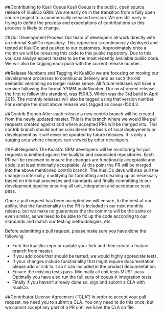 ##Contributing to Kuali Coeus
Kuali Coeus is the public, open source release of KualiCo GRM. We are early on in the transition from a fully open source project to a commercially released version. We are still early in trying to define the process and expectations of contributions so this process is likely to change.

##Our Development Process
Our team of developers all work directly with an internal KualiCo repository. This repository is continuously deployed and tested at KualiCo and pushed to our customers. Approximately once a month we will be releasing this code to this public repository. Due to this you can always expect master to be the most recently available public code. We will also be tagging each push with the current release number.

##Release Numbers and Tagging
At KualiCo we are focusing on moving our development processes to continuous delivery and as such the old semantic versioning no longer makes sense. All future releases will have a version following the format YYMM.buildNumber. Our most recent release, the first to follow this standard, was 1504.3. Which was the 3rd build in April 2015. The monthly releases will also be tagged using that version number. For example the most above release was tagged as coeus-1504.3.

##Contrib Branch
After each release a new contrib branch will be created from the newly updated master. This is the branch where we would like pull requests created against and where accepted PRs will be merged into. This contrib branch should not be considered the basis of local deployments or development as it will never be updated by future releases. It is only a staging area where changes can viewed by other developers. 

##Pull Requests
The KualiCo GRM developers will be monitoring for pull requests submitted against the kuali/kc and associated repositories. Each PR will be reviewed to ensure the changes are functionally acceptable and code is at least minimally acceptable. At this point the PR will be merged into the above mentioned contrib branch. The KualiCo devs will also pull the change in internally, modifying for formatting and cleaning up as necessary based on internal processes and standards and finally committing to our development pipeline ensuring all unit, integration and acceptance tests pass.

Once a pull request has been accepted we will ensure, to the best of our ability, that the functionality in the PR is included in our next monthly release, but we make no guarantees the the commits will be the same or even similar, as we need to be able to fix up the code according to our standards and match our testing methodologies, etc.

Before submitting a pull request, please make sure you have done the following
* Fork the kuali/kc repo or update your fork and then create a feature branch from master.
* If you add code that should be tested, we would highly appreciate tests.
* If your changes include functionality that might require documentation please add or link to it so it can included in the product documentation.
* Ensure the existing tests pass. Minimally all unit tests MUST pass. Optimally you have also run the full suite of coeus-it integration tests.
* Finally if you haven’t already done so, sign and submit a CLA with KualiCo.

##Contributor License Agreement ("CLA")
In order to accept your pull request, we need you to submit a CLA. You only need to do this once, but we cannot accept any part of a PR until we have the CLA on file.
